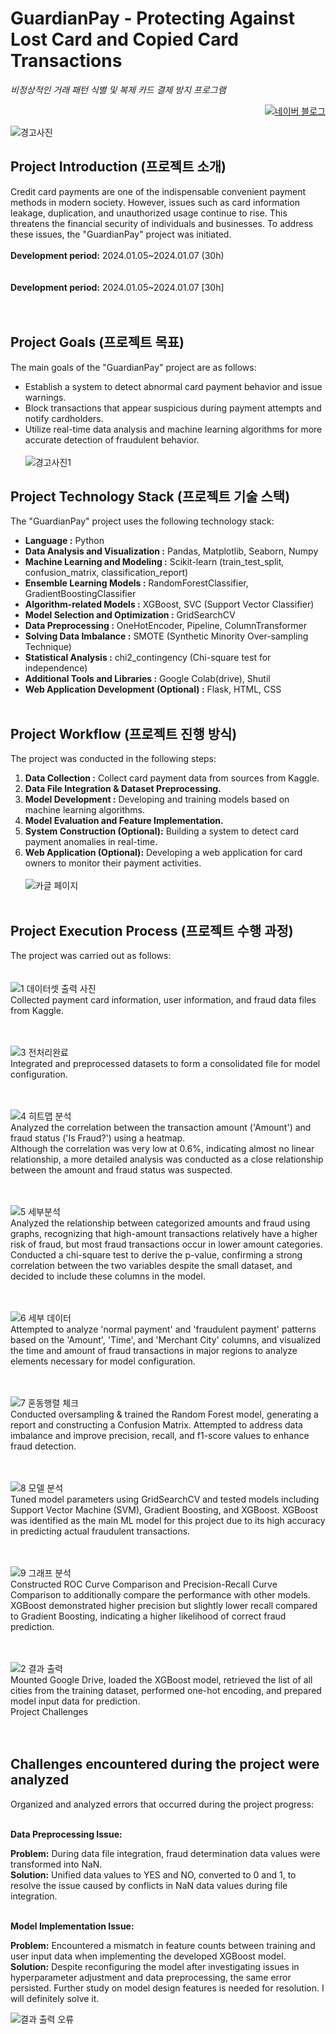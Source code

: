 

# GuardianPay - Protecting Against Lost Card and Copied Card Transactions

_비정상적인 거래 패턴 식별 및 복제 카드 결제 방지 프로그램_ <br>

<p align="right">
  <a href="https://blog.naver.com/pixelwizard/223313104718">
    <img src="https://img.shields.io/badge/한국어%20번역본-03C75A?style=flat-square&logo=Naver&logoColor=white" alt="네이버 블로그">
  </a>
</p>

![경고사진](https://github.com/pixelwizard2/Project.AI--GuardianPay---Protecting-Against-Lost-Card-and-Copied-Card-Transactions/assets/138272416/b63a944b-a865-45a2-bd76-2095e544f6d4) 
## Project Introduction (프로젝트 소개)

Credit card payments are one of the indispensable convenient payment methods in modern society. However, issues such as card information leakage, duplication, and unauthorized usage continue to rise. This threatens the financial security of individuals and businesses. To address these issues, the "GuardianPay" project was initiated.  <br>  <br>
**Development period:** 2024.01.05~2024.01.07 (30h)<br> <br> <br>
**Development period:** 2024.01.05~2024.01.07 [30h]<br> <br> <br>


## Project Goals (프로젝트 목표)

The main goals of the "GuardianPay" project are as follows:
- Establish a system to detect abnormal card payment behavior and issue warnings.
- Block transactions that appear suspicious during payment attempts and notify cardholders.
- Utilize real-time data analysis and machine learning algorithms for more accurate detection of fraudulent behavior. <br> <br>
![경고사진1](https://github.com/pixelwizard2/Project.AI--GuardianPay---Protecting-Against-Lost-Card-and-Copied-Card-Transactions/assets/138272416/db256c05-cf23-4298-9f86-b039bcf1b905)

## Project Technology Stack (프로젝트 기술 스택)

The "GuardianPay" project uses the following technology stack:
- **Language :** Python
- **Data Analysis and Visualization :** Pandas, Matplotlib, Seaborn, Numpy
- **Machine Learning and Modeling :** Scikit-learn (train_test_split, confusion_matrix, classification_report)
- **Ensemble Learning Models :** RandomForestClassifier, GradientBoostingClassifier
- **Algorithm-related Models :** XGBoost, SVC (Support Vector Classifier)
- **Model Selection and Optimization :** GridSearchCV
- **Data Preprocessing :** OneHotEncoder, Pipeline, ColumnTransformer
- **Solving Data Imbalance :** SMOTE (Synthetic Minority Over-sampling Technique)
- **Statistical Analysis :** chi2_contingency (Chi-square test for independence)
- **Additional Tools and Libraries :** Google Colab(drive), Shutil
- **Web Application Development (Optional) :** Flask, HTML, CSS <br> <br>

## Project Workflow (프로젝트 진행 방식)

The project was conducted in the following steps:
1. **Data Collection :** Collect card payment data from sources from Kaggle.
2. **Data File Integration & Dataset Preprocessing.**
3. **Model Development :** Developing and training models based on machine learning algorithms.
4. **Model Evaluation and Feature Implementation.**
5. **System Construction (Optional):** Building a system to detect card payment anomalies in real-time.
6. **Web Application (Optional):** Developing a web application for card owners to monitor their payment activities. <br> <br>
![카글 페이지](https://github.com/pixelwizard2/Project.AI--GuardianPay---Protecting-Against-Lost-Card-and-Copied-Card-Transactions/assets/138272416/09c2dcb3-85df-4903-a01b-fda931f73ae4)
<br> <br>

## Project Execution Process (프로젝트 수행 과정)

The project was carried out as follows: <br> <br> <br>
![1  데이터셋 출력 사진](https://github.com/pixelwizard2/Project.AI--GuardianPay---Protecting-Against-Lost-Card-and-Copied-Card-Transactions/assets/138272416/e5b5d00d-a73b-4127-b3a5-65ee23249441)  
Collected payment card information, user information, and fraud data files from Kaggle. <br> <br> <br>

![3  전처리완료](https://github.com/pixelwizard2/Project.AI--GuardianPay---Protecting-Against-Lost-Card-and-Copied-Card-Transactions/assets/138272416/46130330-9e01-4df8-8975-1a1eb4dcd67d)  
Integrated and preprocessed datasets to form a consolidated file for model configuration. <br> <br> <br>

![4  히트맵 분석](https://github.com/pixelwizard2/Project.AI--GuardianPay---Protecting-Against-Lost-Card-and-Copied-Card-Transactions/assets/138272416/bf831dad-32ee-40a3-abf3-38a4cad15a60)  
Analyzed the correlation between the transaction amount ('Amount') and fraud status ('Is Fraud?') using a heatmap.  
Although the correlation was very low at 0.6%, indicating almost no linear relationship, a more detailed analysis was conducted as a close relationship between the amount and fraud status was suspected. <br> <br> <br>

![5  세부분석](https://github.com/pixelwizard2/Project.AI--GuardianPay---Protecting-Against-Lost-Card-and-Copied-Card-Transactions/assets/138272416/f1c0ed96-f7d3-47e2-a4fa-6496eef3bc17)  
Analyzed the relationship between categorized amounts and fraud using graphs, recognizing that high-amount transactions relatively have a higher risk of fraud, but most fraud transactions occur in lower amount categories.  
Conducted a chi-square test to derive the p-value, confirming a strong correlation between the two variables despite the small dataset, and decided to include these columns in the model. <br> <br> <br>  

![6  세부 데이터](https://github.com/pixelwizard2/Project.AI--GuardianPay---Protecting-Against-Lost-Card-and-Copied-Card-Transactions/assets/138272416/ed70e192-c2af-4719-96fe-07b1917328d9)  
Attempted to analyze 'normal payment' and 'fraudulent payment' patterns based on the 'Amount', 'Time', and 'Merchant City' columns, and visualized the time and amount of fraud transactions in major regions to analyze elements necessary for model configuration. <br> <br> <br>

![7  혼동행렬 체크](https://github.com/pixelwizard2/Project.AI--GuardianPay---Protecting-Against-Lost-Card-and-Copied-Card-Transactions/assets/138272416/984d631f-d925-4067-a4e2-9162f28b5355)  
Conducted oversampling & trained the Random Forest model, generating a report and constructing a Confusion Matrix. Attempted to address data imbalance and improve precision, recall, and f1-score values to enhance fraud detection.  <br> <br> <br>

![8  모델 분석](https://github.com/pixelwizard2/Project.AI--GuardianPay---Protecting-Against-Lost-Card-and-Copied-Card-Transactions/assets/138272416/4df32037-4845-40de-af12-f087da5b5d84)  
Tuned model parameters using GridSearchCV and tested models including Support Vector Machine (SVM), Gradient Boosting, and XGBoost. XGBoost was identified as the main ML model for this project due to its high accuracy in predicting actual fraudulent transactions. <br> <br> <br>

![9  그래프 분석](https://github.com/pixelwizard2/Project.AI--GuardianPay---Protecting-Against-Lost-Card-and-Copied-Card-Transactions/assets/138272416/1cd457c4-94b9-4f5a-8b2a-ea272c51defc)  
Constructed ROC Curve Comparison and Precision-Recall Curve Comparison to additionally compare the performance with other models.  
XGBoost demonstrated higher precision but slightly lower recall compared to Gradient Boosting, indicating a higher likelihood of correct fraud prediction.  <br> <br> <br>  

![2  결과 출력](https://github.com/pixelwizard2/Project.AI--GuardianPay---Protecting-Against-Lost-Card-and-Copied-Card-Transactions/assets/138272416/ebe8a0d2-7a91-46bb-a72a-4a8fb48ebab7)  
Mounted Google Drive, loaded the XGBoost model, retrieved the list of all cities from the training dataset, performed one-hot encoding, and prepared model input data for prediction.  
Project Challenges <br> <br> <br>

## Challenges encountered during the project were analyzed

Organized and analyzed errors that occurred during the project progress: <br> <br>

**Data Preprocessing Issue:**  

**Problem:** During data file integration, fraud determination data values were transformed into NaN.  
**Solution:** Unified data values to YES and NO, converted to 0 and 1, to resolve the issue caused by conflicts in NaN data values during file integration. <br> <br>

**Model Implementation Issue:**  

**Problem:** Encountered a mismatch in feature counts between training and user input data when implementing the developed XGBoost model.  
**Solution:** Despite reconfiguring the model after investigating issues in hyperparameter adjustment and data preprocessing, the same error persisted. Further study on model design features is needed for resolution. I will definitely solve it.  <br> 

![결과 출력 오류](https://github.com/pixelwizard2/Project.AI--GuardianPay---Protecting-Against-Lost-Card-and-Copied-Card-Transactions/assets/138272416/8f8bf370-9b34-4945-90c3-0583cfaf6343)




